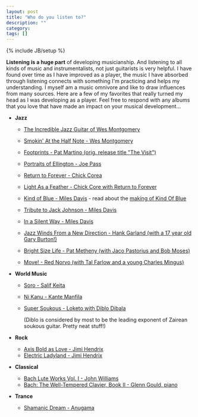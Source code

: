 ```yaml
---
layout: post
title: "Who do you listen to?"
description: ""
category: 
tags: []
---
```

{% include JB/setup %}

**Listening is a huge part** of developing musicianship. And listening to all kinds of music and instrumentalists, not just 
guitarists is very helpful. I have found over time as I have improved as a player, the music I have absorbed through
listening connects with something I'm practicing and helps my understanding. I myself am a music omnivore and like to
draw influences from many sources. Here are a few of my favorites that really turned my head as I was developing as a 
player. Feel free to respond with any albums that you love that have made an impact on your musical development...

* **Jazz**	
	* [The Incredible Jazz Guitar of Wes Montgomery](http://www.amazon.com/exec/obidos/ASIN/B000000Y27/qid=1071249747/sr=2-1/ref=sr_2_1/002-0048173-7078453)
	* [Smokin' At the Half Note - Wes Montgomery](http://www.amazon.com/Smokin-Half-Note-Wes-Montgomery/dp/B0006VXF4G/ref=sr_1_1?ie=UTF8&qid=1369253294&sr=8-1&keywords=smokin+at+the+half+note)
	* [Footprints - Pat Martino (orig. release title "The Visit") ](http://www.amazon.com/exec/obidos/tg/detail/-/B000005BEK/ref=m_art_li_20/002-0048173-7078453)
	* [Portraits of Ellington - Joe Pass](http://www.amazon.com/exec/obidos/tg/detail/-/B000000XIV/qid=1071252360/sr=1-1/ref=sr_1_1/002-0048173-7078453)
	* [Return to Forever - Chick Corea](http://www.amazon.com/exec/obidos/tg/detail/-/B0000262QW/ref=pd_bxgy_img_2/002-0048173-7078453)
	* [Light As a Feather - Chick Core with Return to Forever](http://www.amazon.com/exec/obidos/ASIN/B0000046YK/qid=1071252671/sr=2-1/ref=sr_2_1/002-0048173-7078453)
	* [Kind of Blue - Miles Davis](http://http//www.amazon.com/exec/obidos/ASIN/B000002ADT/qid=1071513702/sr=2-1/ref=sr_2_1/104-6449218-9132766)  - read about the [making of Kind Of Blue](http://www.npr.org/programs/jazzprofiles/archive/miles_kob.html)

	* [Tribute to Jack Johnson - Miles Davis](http://www.amazon.com/exec/obidos/ASIN/B0000027GU/qid=1071513840/sr=2-2/ref=sr_2_2/104-6449218-9132766)
	* [In a Silent Way - Miles Davis](http://www.amazon.com/exec/obidos/tg/detail/-/B00006GO9Q/qid=1071514405/sr=1-2/ref=sr_1_2/104-6449218-9132766)
	* [Jazz Winds From a New Direction - Hank Garland (with a 17 year old Gary Burton!)](http://www.amazon.com/exec/obidos/ASIN/B00005B7RS/qid=1071515334/sr=2-1/ref=sr_2_1/104-6449218-9132766)
	* [Bright Size Life - Pat Metheny (with Jaco Pastorius and Bob Moses)](http://www.amazon.com/exec/obidos/tg/detail/-/B0000261L9/qid=1071521627/sr=1-1/ref=sr_1_1/104-6449218-9132766)
	* [Move! - Red Norvo (with Tal Farlow and a young Charles Mingus)](http://www.jazzguitar.dsl.pipex.com/TalFarlow/WithRedNorvo.htm)

* **World Music**
	* [Soro - Salif Keita](http://www.amazon.com/exec/obidos/tg/detail/-/B000003QJ3/qid=1071254061/sr=1-3/ref=sr_1_3/002-0048173-7078453)
	* [Ni Kanu - Kante Manfila](http://www.amazon.com/exec/obidos/tg/detail/-/B000005H0F/qid=1071254541/sr=1-4/ref=sr_1_4/002-0048173-7078453)
	* [Super Soukous - Loketo with Diblo Dibala](http://www.amazon.com/exec/obidos/tg/detail/-/B000000E2M/ref=m_art_li_1/104-6449218-9132766)

		(Diblo is considered by most to be the leading exponent of Zairean soukous guitar. Pretty neat stuff!)

* **Rock**
	* [Axis Bold as Love - Jimi Hendrix](http://www.amazon.com/exec/obidos/tg/detail/-/B000002P5W/qid=1071256087/sr=1-1/ref=sr_1_1/002-0048173-7078453)
	* [Electric Ladyland - Jimi Hendrix](http://www.amazon.com/exec/obidos/tg/detail/-/B000002P5U/ref=pd_bxgy_img_2/002-0048173-7078453)

* **Classical**

	* [Bach Lute Works Vol. I - John Williams](http://www.amazon.com/exec/obidos/tg/detail/-/B0000029W2/qid=1071258793/sr=1-36/ref=sr_1_36/002-0048173-7078453)
	* [Bach: The Well-Tempered Clavier, Book II - Glenn Gould, piano](http://www.amazon.com/exec/obidos/tg/detail/-/B0000028NJ/ref=pd_bxgy_img_2_cp/002-0048173-7078453)

* **Trance**

	* [Shamanic Dream - Anugama](http://www.amazon.com/exec/obidos/ASIN/B00005TZOE/qid=1071265204/sr=2-1/ref=sr_2_1/002-0048173-7078453)	
